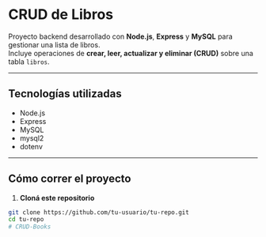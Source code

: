# CRUD de Libros

Proyecto backend desarrollado con **Node.js**, **Express** y **MySQL** para gestionar una lista de libros.  
Incluye operaciones de **crear, leer, actualizar y eliminar (CRUD)** sobre una tabla `libros`.

---

## Tecnologías utilizadas

- Node.js
- Express
- MySQL
- mysql2
- dotenv

---

## Cómo correr el proyecto

1. **Cloná este repositorio**

```bash
git clone https://github.com/tu-usuario/tu-repo.git
cd tu-repo
# CRUD-Books
